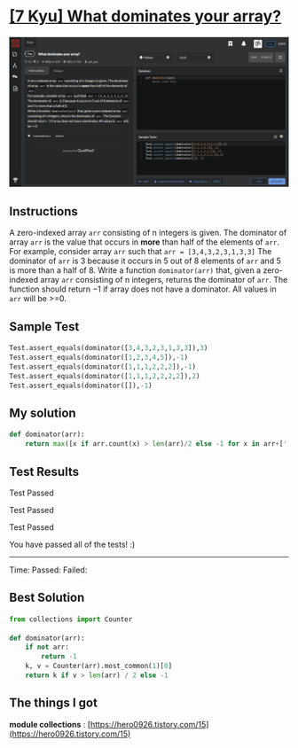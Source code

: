 # [[7 Kyu] What dominates your array?](https://www.codewars.com/kata/559e10e2e162b69f750000b4/train/python)

![image](./Problem.png)


## Instructions

A zero-indexed array `arr` consisting of n integers is given. The dominator of array `arr` is the value that occurs in **more** than half of the elements of `arr`.
For example, consider array `arr` such that `arr = [3,4,3,2,3,1,3,3]`
The dominator of `arr` is 3 because it occurs in 5 out of 8 elements of `arr` and 5 is more than a half of 8.
Write a function `dominator(arr)` that, given a zero-indexed array `arr` consisting of n integers, returns the dominator of `arr`. The function should return −1 if array does not have a dominator. All values in `arr` will be >=0.



## Sample Test

```python
Test.assert_equals(dominator([3,4,3,2,3,1,3,3]),3)
Test.assert_equals(dominator([1,2,3,4,5]),-1)
Test.assert_equals(dominator([1,1,1,2,2,2]),-1)
Test.assert_equals(dominator([1,1,1,2,2,2,2]),2)
Test.assert_equals(dominator([]),-1)
```



## My solution

```python
def dominator(arr):
    return max([x if arr.count(x) > len(arr)/2 else -1 for x in arr+['']])
```



## Test Results

Test Passed

Test Passed

Test Passed

You have passed all of the tests! :)

---------

Time:  Passed:  Failed: 



## Best Solution

```python
from collections import Counter

def dominator(arr):
    if not arr:
        return -1
    k, v = Counter(arr).most_common(1)[0]
    return k if v > len(arr) / 2 else -1
```



## The things I got

**module collections** : [https://hero0926.tistory.com/15](https://hero0926.tistory.com/15)
